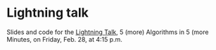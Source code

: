 Lightning talk
==============

Slides and code for the [Lightning Talk](http://ire.org/events-and-training/event/973/1147/), 5 (more) Algorithms in 5 (more Minutes, on Friday, Feb. 28, at 4:15 p.m.
